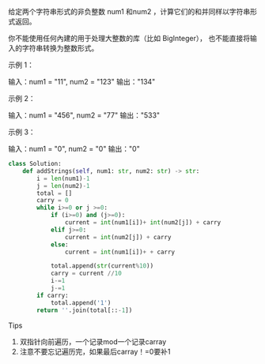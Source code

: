 给定两个字符串形式的非负整数 num1 和num2 ，计算它们的和并同样以字符串形式返回。

你不能使用任何內建的用于处理大整数的库（比如 BigInteger）， 也不能直接将输入的字符串转换为整数形式。

 

示例 1：

输入：num1 = "11", num2 = "123"
输出："134"

示例 2：

输入：num1 = "456", num2 = "77"
输出："533"

示例 3：

输入：num1 = "0", num2 = "0"
输出："0"

```python
class Solution:
    def addStrings(self, num1: str, num2: str) -> str:
        i = len(num1)-1
        j = len(num2)-1
        total = []
        carry = 0 
        while i>=0 or j >=0:
            if (i>=0) and (j>=0):
                current = int(num1[i])+ int(num2[j]) + carry
            elif j>=0:
                current = int(num2[j]) + carry
            else:
                current = int(num1[i])+ + carry

            total.append(str(current%10))
            carry = current //10
            i-=1
            j-=1
        if carry:
            total.append('1')
        return ''.join(total[::-1])
```



Tips

1. 双指针向前遍历，一个记录mod一个记录carray
2. 注意不要忘记遍历完，如果最后carray！=0要补1